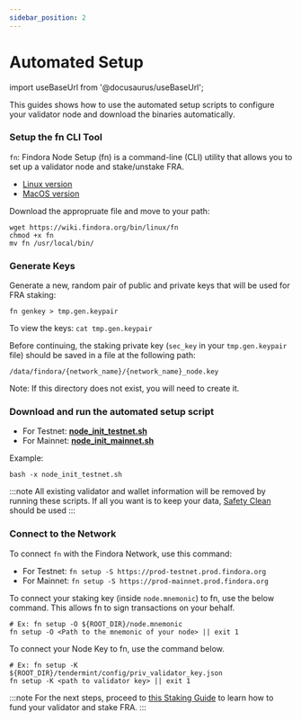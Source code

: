 ```yaml
---
sidebar_position: 2
---
```


# Automated Setup

import useBaseUrl from '@docusaurus/useBaseUrl';

This guides shows how to use the automated setup scripts to configure your validator node and download the binaries automatically.

### Setup the fn CLI Tool

`fn`: Findora Node Setup (fn) is a command-line (CLI) utility that allows you to set up a validator node and stake/unstake FRA.
*   [Linux version](https://wiki.findora.org/bin/linux/fn)
*   [MacOS version](https://wiki.findora.org/bin/macos/fn)

Download the appropruate file and move to your path:

```
wget https://wiki.findora.org/bin/linux/fn
chmod +x fn
mv fn /usr/local/bin/
```

### Generate Keys
Generate a new, random pair of public and private keys that will be used for FRA staking:

```
fn genkey > tmp.gen.keypair
```

To view the keys: `cat tmp.gen.keypair`

Before continuing, the staking private key (`sec_key` in your `tmp.gen.keypair` file) should be saved in a file at the following path:

```
/data/findora/{network_name}/{network_name}_node.key
```

Note: If this directory does not exist, you will need to create it.

### Download and run the automated setup script
- For Testnet: [**node_init_testnet.sh**](scripts/node_init_testnet.sh)
- For Mainnet: [**node_init_mainnet.sh**](scripts/node_init_mainnet.sh)

Example:
```
bash -x node_init_testnet.sh
```

:::note
All existing validator and wallet information will be removed by running these scripts. If all you want is to keep your data, [Safety Clean](/docs/validators/update-version#auto-safety-clean) should be used
:::

### Connect to the Network

To connect `fn` with the Findora Network, use this command:

- For Testnet: `fn setup -S https://prod-testnet.prod.findora.org`
- For Mainnet: `fn setup -S https://prod-mainnet.prod.findora.org`

To connect your staking key (inside `node.mnemonic`) to fn, use the below command. This allows fn to sign transactions on your behalf.
```shell
# Ex: fn setup -O ${ROOT_DIR}/node.mnemonic
fn setup -O <Path to the mnemonic of your node> || exit 1
```

To connect your Node Key to fn, use the command below.
```shell
# Ex: fn setup -K ${ROOT_DIR}/tendermint/config/priv_validator_key.json
fn setup -K <path to validator key> || exit 1
```

:::note
For the next steps, proceed to [this Staking Guide](/docs/validators/staking-guide) to learn how to fund your validator and stake FRA.
:::